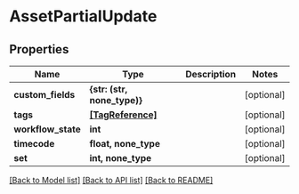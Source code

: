 # AssetPartialUpdate


## Properties

Name | Type | Description | Notes
------------ | ------------- | ------------- | -------------
**custom_fields** | **{str: (str, none_type)}** |  | [optional] 
**tags** | [**[TagReference]**](TagReference.md) |  | [optional] 
**workflow_state** | **int** |  | [optional] 
**timecode** | **float, none_type** |  | [optional] 
**set** | **int, none_type** |  | [optional] 

[[Back to Model list]](../#documentation-for-models) [[Back to API list]](../#documentation-for-api-endpoints) [[Back to README]](../)


